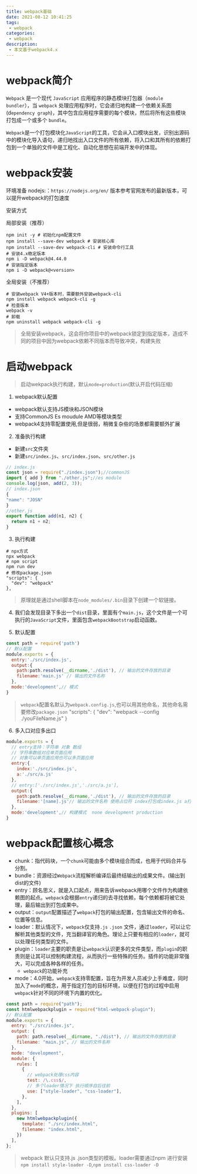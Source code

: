```yaml
---
title: webpack基础
date: 2021-08-12 10:41:25
tags:
 - webpack
categories:
 - webpack
description:
 - 本文基于webpack4.x
---
```



# webpack简介

<!-- more -->


`Webpack` 是⼀个现代 `JavaScript` 应⽤程序的静态模块打包器（`module bundler`），当 `webpack` 处理应⽤程序时，它会递归地构建⼀个依赖关系图(d`ependency graph`)，其中包含应⽤程序需要的每个模块，然后将所有这些模块打包成⼀个或多个 `bundle`。

`Webpack`是⼀个打包模块化`JavaScript`的⼯具，它会从⼊⼝模块出发，识别出源码中的模块化导⼊语句，递归地找出⼊⼝⽂件的所有依赖，将⼊⼝和其所有的依赖打包到⼀个单独的⽂件中是⼯程化、⾃动化思想在前端开发中的体现。


# webpack安装

环境准备
  nodejs:：`https://nodejs.org/en/`
  版本参考官⽹发布的最新版本，可以提升webpack的打包速度

安装⽅式

  局部安装（推荐）

  ```shell
  npm init -y # 初始化npm配置⽂件
  npm install --save-dev webpack # 安装核⼼库
  npm install --save-dev webpack-cli # 安装命令⾏⼯具
  # 安装4.x稳定版本
  npm i -D webpack@4.44.0
  # 安装指定版本
  npm i -D webpack@<version>
  ```

  全局安装（不推荐）
  ```shell
  # 安装webpack V4+版本时，需要额外安装webpack-cli
  npm install webpack webpack-cli -g
  # 检查版本
  webpack -v
  # 卸载
  npm uninstall webpack webpack-cli -g
  ```
> 全局安装webpack，这会将你项⽬中的webpack锁定到指定版本，造成不同的项⽬中因为webpack依赖不同版本⽽导致冲突，构建失败


# 启动webpack

> 启动wekpack执行构建，默认`mode=production`(默认开启代码压缩)

1. webpack默认配置

  - webpack默认⽀持JS模块和JSON模块
  - ⽀持CommonJS Es moudule AMD等模块类型
  - webpack4⽀持零配置使⽤,但是很弱，稍微复杂些的场景都需要额外扩展

2. 准备执⾏构建

  - 新建`src`⽂件夹
  - 新建`src/index.js`、`src/index.json`、`src/other.js`


```js
// index.js
const json = require("./index.json");//commonJS
import { add } from "./other.js";//es module
console.log(json, add(2, 3));
// index.json
{
"name": "JOSN"
}
//other.js
export function add(n1, n2) {
  return n1 + n2;
}
```

3. 执⾏构建

```shell
# npx⽅式
npx webpack
# npm script
npm run dev
# 修改package.json
"scripts": {
  "dev": "webpack"
},
```
> 原理就是通过shell脚本在`node_modules/.bin`⽬录下创建⼀个软链接。

4. 我们会发现⽬录下多出⼀个`dist`⽬录，⾥⾯有个`main.js`，这个⽂件是⼀个可执⾏的`JavaScript`⽂件，⾥⾯包含`webpackBootstrap`启动函数。

5. 默认配置

```js
const path = require('path')
// 默认配置
module.exports = {
  entry:'./src/index.js',
  output:{
    path:path.resolve(__dirname,'./dist'), // 输出的文件存放的目录
    filename:'main.js' // 输出的文件名称
  },
  mode:'development',// 模式
}
```
> `webpack`配置名默认为`webpack.config.js`,也可以用其他命名，其他命名需要修改`package.json`
> "scripts": {
  "dev": "webpack --config ./youFileName.js"
}

6. 多入口对应多出口

```js
module.exports = {
  // entry支持：字符串 对象 数组
  // 字符串数组对应单页面应用
  // 对象可以单页面应用也可以多页面应用
  entry:{
    index:'./src/index.js',
    a:'./src/a.js'
  },
  // entry:['./src/index.js','./src/a.js'],
  output:{
    path:path.resolve(__dirname,'./dist'), // 输出的文件存放的目录
    filename:'[name].js'// 输出的文件名称 使用占位符 index打包成index.js a打包成a.js
  },
  mode:'development',// 构建模式  none development production
}
```

# webpack配置核⼼概念

- chunk：指代码块，⼀个`chunk`可能由多个模块组合⽽成，也⽤于代码合并与分割。
- bundle：资源经过`Webpack`流程解析编译后最终结输出的成果⽂件。(输出到dist的文件)
- entry：顾名思义，就是⼊⼝起点，⽤来告诉webpack⽤哪个⽂件作为构建依赖图的起点。`webpack`会根据`entry`递归的去寻找依赖，每个依赖都将被它处理，最后输出到打包成果中。
- output：`output`配置描述了`webpack`打包的输出配置，包含输出⽂件的命名、位置等信息。
- loader：默认情况下，`webpack`仅⽀持`.js` `.json` ⽂件，通过`loader`，可以让它解析其他类型的⽂件，充当翻译官的⻆⾊。理论上只要有相应的`loader`，就可以处理任何类型的⽂件。
- plugin：`loader`主要的职责是让`webpack`认识更多的⽂件类型，⽽`plugin`的职责则是让其可以控制构建流程，从⽽执⾏⼀些特殊的任务。插件的功能⾮常强⼤，可以完成各种各样的任务。
  + `webpack`的功能补充
- mode：4.0开始，`webpack`⽀持零配置，旨在为开发⼈员减少上⼿难度，同时加⼊了`mode`的概念，⽤于指定打包的⽬标环境，以便在打包的过程中启⽤`webpack`针对不同的环境下内置的优化。


```js
const path = require("path");
const htmlwebpackplugin = require("html-webpack-plugin");
// 默认配置
module.exports = {
  entry: "./src/index.js",
  output: {
    path: path.resolve(__dirname, "./dist"), // 输出的文件存放的目录
    filename: "main.js", // 输出的文件名称
  },
  mode: "development",
  module: {
    rules: [
      {
        // webpack处理css内容
        test: /\.css$/,
        // 多个loader情况下 执行顺序自后往前
        use: ["style-loader", "css-loader"],
      },
    ],
  },
  plugins: [
    new htmlwebpackplugin({
      template: "./src/index.html",
      filename: "index.html",
    })
  ],
};

```

> webpack 默认只支持.js .json类型的模板。loader需要通过npm 进行安装`npm install style-loader -D`,`npm install css-loader -D`


<!-- markdownlint-disable MD041 MD002--> 
